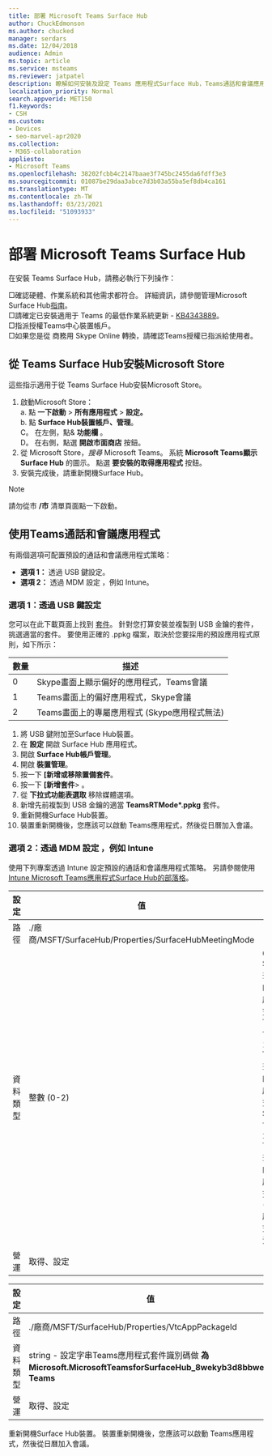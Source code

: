 ```yaml
---
title: 部署 Microsoft Teams Surface Hub
author: ChuckEdmonson
ms.author: chucked
manager: serdars
ms.date: 12/04/2018
audience: Admin
ms.topic: article
ms.service: msteams
ms.reviewer: jatpatel
description: 瞭解如何安裝及設定 Teams 應用程式Surface Hub，Teams通話和會議應用程式。
localization_priority: Normal
search.appverid: MET150
f1.keywords:
- CSH
ms.custom:
- Devices
- seo-marvel-apr2020
ms.collection:
- M365-collaboration
appliesto:
- Microsoft Teams
ms.openlocfilehash: 38202fcbb4c2147baae3f745bc2455da6fdff3e3
ms.sourcegitcommit: 01087be29daa3abce7d3b03a55ba5ef8db4ca161
ms.translationtype: MT
ms.contentlocale: zh-TW
ms.lasthandoff: 03/23/2021
ms.locfileid: "51093933"
---
```

<a name="deploy-microsoft-teams-for-surface-hub"></a>部署 Microsoft Teams Surface Hub
======================================

在安裝 Teams Surface Hub，請務必執行下列操作：

 □確認硬體、作業系統和其他需求都符合。 詳細資訊，請參閱管理Microsoft Surface Hub[指南](/surface-hub/)。<br>
 □請確定已安裝適用于 Teams 的最低作業系統更新 - [KB4343889](https://support.microsoft.com/help/4343889)。<br>
 □指派授權Teams中心裝置帳戶。<br>
 □如果您是從 商務用 Skype Online 轉換，請確認Teams授權已指派給使用者。

## <a name="install-teams-for-surface-hub-from-the-microsoft-store"></a>從 Teams Surface Hub安裝Microsoft Store 

這些指示適用于從 Teams Surface Hub安裝Microsoft Store。 
 
1. 啟動Microsoft Store：<br>
   a. 點 **一下啟動**  >  **所有應用程式**  >  **設定。**<br> b. 點 **Surface Hub裝置帳戶、管理**。<br>
   C。 在左側，點& **功能欄** 。<br> D。 在右側，點選 **開啟市面商店** 按鈕。 
2. 從 Microsoft Store，*搜尋* Microsoft Teams。 系統 **Microsoft Teams顯示Surface Hub** 的圖示。 點選 **要安裝的取得應用程式** 按鈕。  
3. 安裝完成後，請重新開機Surface Hub。 

> [!NOTE]
> 請勿從市 **/市** 清單頁面點一下啟動。

## <a name="make-teams-the-default-calling-and-meetings-application"></a>使用Teams通話和會議應用程式
 
有兩個選項可配置預設的通話和會議應用程式策略： 

- **選項 1：** 透過 USB 鍵設定。 
- **選項 2：** 透過 MDM 設定 ，例如 Intune。
 
### <a name="option-1-configure-via-usb-key"></a>選項 1：透過 USB 鍵設定 
 
您可以在此下載頁面上找到 [套件](https://1drv.ms/f/s!ArcnbnREun0Vnp9Wps9MlWB-UJZw3g)。 針對您打算安裝並複製到 USB 金鑰的套件，挑選適當的套件。 要使用正確的 .ppkg 檔案，取決於您要採用的預設應用程式原則，如下所示： 

|數量  |描述  |
|---------|---------|
|0     | Skype畫面上顯示偏好的應用程式，Teams會議        |
|1     | Teams畫面上的偏好應用程式，Skype會議        |
|2     | Teams畫面上的專屬應用程式 (Skype應用程式無法)         |
 
1. 將 USB 鍵附加至Surface Hub裝置。 
2. 在 **設定** 開啟 Surface Hub 應用程式。 
3. 開啟 **Surface Hub帳戶管理**。
4. 開啟 **裝置管理**。 
5. 按一下 **[新增或移除置備套件**。 
6. 按一下 **[新增套件**> 。
7. 從 **下拉式功能表選取** 移除媒體選項。 
8. 新增先前複製到 USB 金鑰的適當 <strong>TeamsRTMode*.ppkg</strong> 套件。 
9. 重新開機Surface Hub裝置。 
10. 裝置重新開機後，您應該可以啟動 Teams應用程式，然後從日曆加入會議。 

### <a name="option-2-configure-via-mdm-such-as-intune"></a>選項 2：透過 MDM 設定 ，例如 Intune 

使用下列專案透過 Intune 設定預設的通話和會議應用程式策略。 另請參閱使用[Intune Microsoft Teams應用程式Surface Hub的部落格](https://y0av.me/2018/07/16/deploy-the-microsoft-teams-for-surface-hub-app-using-intune/)。

|設定   |值    |描述    |
|----------|---------|---------|
|路徑      | ./廠商/MSFT/SurfaceHub/Properties/SurfaceHubMeetingMode        |
|資料類型 | 整數 (0-2)    |0 - Skype畫面上的偏好應用程式，Teams會議<br>1 - Teams畫面上的偏好應用程式，Skype會議<br>2 - Teams畫面上的專屬應用程式 (Skype應用程式無法)  |
|營運| 取得、設定        |

|設定   |值    |
|----------|---------|
|路徑      | ./廠商/MSFT/SurfaceHub/Properties/VtcAppPackageId        |
|資料類型 | string - 設定字串Teams應用程式套件識別碼做 **為Microsoft.MicrosoftTeamsforSurfaceHub_8wekyb3d8bbwe！Teams** |
|營運| 取得、設定        |

重新開機Surface Hub裝置。 裝置重新開機後，您應該可以啟動 Teams應用程式，然後從日曆加入會議。